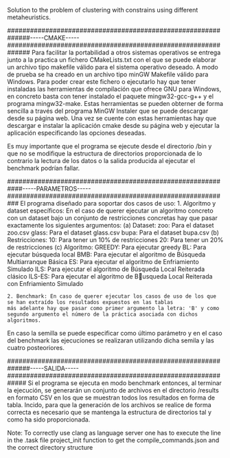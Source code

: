Solution to the problem of clustering with constrains using different metaheuristics.

##############################################################-----CMAKE-----##############################################################
Para facilitar la portabilidad a otros sistemas operativos se entrega junto a la practica un fichero CMakeLists.txt con el que 
se puede elaborar un archivo tipo makefile válido para el sistema operativo deseado. A modo de prueba se ha creado en un archivo 
tipo minGW Makefile válido para Windows. Para poder crear este fichero o ejecutarlo hay que tener instaladas las herramientas 
de compilación que ofrece GNU para Windows, en concreto basta con tener instalado el paquete mingw32-gcc-g++ y el programa mingw32-make. 
Estas herramientas se pueden obterner de forma sencilla a través del programa MinGW Instaler que se puede descargar desde su página web. 
Una vez se cuente con estas herramientas hay que descargar e instalar la aplicación cmake desde su página web y ejecutar la aplicación 
especificando las opciones deseadas.

Es muy importante que el programa se ejecute desde el directorio /bin y que no se modifique la estructura de directorios proporcionada 
de lo contrario la lectura de los datos o la salida producida al ejecutar el benchmark podrían fallar.


############################################################-----PARAMETROS-----###########################################################
El programa diseñado para soportar dos casos de uso:
    1. Algoritmo y dataset específicos: En el caso de querer ejecutar un algoritmo concreto con un dataset bajo un conjunto de 
    restricciones concretas hay que pasar exactamente los siguientes argumentos:
    (a) Dataset:
        zoo: Para el dataset zoo.csv
        glass: Para el dataset glass.csv
        bupa: Para el dataset bupa.csv
    (b) Restricciones:
        10: Para tener un 10% de restricciones
        20: Para tener un 20% de restricciones
    (c) Algoritmo:
        GREEDY: Para ejecutar greedy
        BL: Para ejecutar búsqueda local
        BMB: Para ejecutar el algoritmo de Búsqueda Multiarranque Básica
        ES: Para ejecutar el algoritmo de Enfriamiento Simulado
        ILS: Para ejecutar el algoritmo de Búsqueda Local Reiterada clásico
        ILS-ES: Para ejecutar el algoritmo de Busqueda Local Reiterada con Enfriamiento Simulado

    2. Benchmark: En caso de querer ejecutar los casos de uso de los que se han extraído los resultados expuestos en las tablas 
    más adelante hay que pasar como primer argumento la letra: 'B' y como segundo argumento el número de la práctica asociada con dichos algoritmos.

En caso la semilla se puede especificar como último parámetro y en el caso del benchmark las ejecuciones se realizaran utilizando dicha semila y las cuatro posteoriores.


##############################################################-----SALIDA-----#############################################################
Si el programa se ejecuta en modo benchmark entonces, al terminar la ejecución, se generarán un conjunto de archivos en el directorio 
/results en formato CSV en los que se muestran todos los resultados en forma de tabla. Incido, para que la generación de los archivos 
se realice de forma correcta es necesario que se mantenga la estructura de directorios tal y como ha sido proporcionada.

Note: To correctly use clang as language server one has to execute the line in the .task file project_init function to get the compile_commands.json and the correct directory structure
